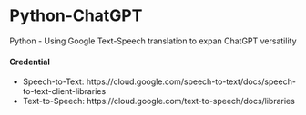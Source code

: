 # Python-ChatGPT
Python - Using Google Text-Speech translation to expan ChatGPT versatility

<h4>Credential</h4>

<ul>
  <li>Speech-to-Text: https://cloud.google.com/speech-to-text/docs/speech-to-text-client-libraries</li>
  <li>Text-to-Speech: https://cloud.google.com/text-to-speech/docs/libraries</li>
  </ul>
